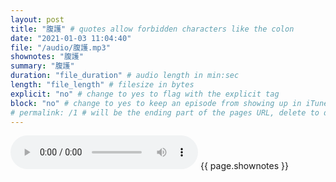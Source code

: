 ```yaml
---
layout: post
title: "腹護" # quotes allow forbidden characters like the colon
date: "2021-01-03 11:04:40"
file: "/audio/腹護.mp3"
shownotes: "腹護"
summary: "腹護"
duration: "file_duration" # audio length in min:sec
length: "file_length" # filesize in bytes
explicit: "no" # change to yes to flag with the explicit tag
block: "no" # change to yes to keep an episode from showing up in iTunes
# permalink: /1 # will be the ending part of the pages URL, delete to default to the title
---
```


<audio controls>
<source src="{{site.url}}{{site.baseurl}}{{ page.file }}" type="audio/x-mp3">
Your browser does not support the audio element.
</audio>
{{ page.shownotes }}
